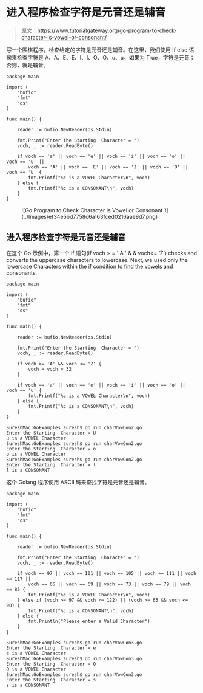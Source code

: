 # 进入程序检查字符是元音还是辅音

> 原文：<https://www.tutorialgateway.org/go-program-to-check-character-is-vowel-or-consonant/>

写一个围棋程序，检查给定的字符是元音还是辅音。在这里，我们使用 If else 语句来检查字符是 A、A、E、E、I、I、O、O、u、u。如果为 True，字符是元音；否则，就是辅音。

```
package main

import (
    "bufio"
    "fmt"
    "os"
)

func main() {

    reader := bufio.NewReader(os.Stdin)

    fmt.Print("Enter the Starting  Character = ")
    voch, _ := reader.ReadByte()

    if voch == 'a' || voch == 'e' || voch == 'i' || voch == 'o' || voch == 'u' ||
        voch == 'A' || voch == 'E' || voch == 'I' || voch == 'O' || voch == 'U' {
        fmt.Printf("%c is a VOWEL Character\n", voch)
    } else {
        fmt.Printf("%c is a CONSONANT\n", voch)
    }
}
```

<figure class="wp-block-image size-large">![Go Program to Check Character is Vowel or Consonant 1](../Images/ef34e5bd7758c6a163fced0216aae9d7.png)</figure>

## 进入程序检查字符是元音还是辅音

在这个 Go 示例中，第一个 if 语句(if voch > = ' A ' & & voch<= ‘Z’) checks and converts the uppercase characters to lowercase. Next, we used only the lowercase Characters within the if condition to find the vowels and consonants.

```
package main

import (
    "bufio"
    "fmt"
    "os"
)

func main() {

    reader := bufio.NewReader(os.Stdin)

    fmt.Print("Enter the Starting  Character = ")
    voch, _ := reader.ReadByte()

    if voch >= 'A' && voch <= 'Z' {
        voch = voch + 32
    }

    if voch == 'a' || voch == 'e' || voch == 'i' || voch == 'o' || voch == 'u' {
        fmt.Printf("%c is a VOWEL Character\n", voch)
    } else {
        fmt.Printf("%c is a CONSONANT\n", voch)
    }
}
```

```
SureshMac:GoExamples suresh$ go run charVowCon2.go
Enter the Starting  Character = U
u is a VOWEL Character
SureshMac:GoExamples suresh$ go run charVowCon2.go
Enter the Starting  Character = o
o is a VOWEL Character
SureshMac:GoExamples suresh$ go run charVowCon2.go
Enter the Starting  Character = l
l is a CONSONANT
```

这个 Golang 程序使用 ASCII 码来查找字符是元音还是辅音。

```
package main

import (
    "bufio"
    "fmt"
    "os"
)

func main() {

    reader := bufio.NewReader(os.Stdin)

    fmt.Print("Enter the Starting  Character = ")
    voch, _ := reader.ReadByte()

    if voch == 97 || voch == 101 || voch == 105 || voch == 111 || voch == 117 ||
        voch == 65 || voch == 69 || voch == 73 || voch == 79 || voch == 85 {
        fmt.Printf("%c is a VOWEL Character\n", voch)
    } else if (voch >= 97 && voch <= 122) || (voch >= 65 && voch <= 90) {
        fmt.Printf("%c is a CONSONANT\n", voch)
    } else {
        fmt.Println("Please enter a Valid Character")
    }
}
```

```
SureshMac:GoExamples suresh$ go run charVowCon3.go
Enter the Starting  Character = e
e is a VOWEL Character
SureshMac:GoExamples suresh$ go run charVowCon3.go
Enter the Starting  Character = O
O is a VOWEL Character
SureshMac:GoExamples suresh$ go run charVowCon3.go
Enter the Starting  Character = s
s is a CONSONANT
```